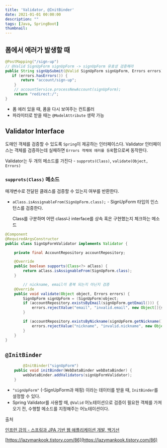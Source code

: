 ```yaml
---
title: 'Validator, @InitBinder'
date: 2021-01-01 00:00:00
description: ""
tags: [Java, SpringBoot]
thumbnail: 
---  
```


## 폼에서 에러가 발생할 때

```java
@PostMapping("/sign-up")
// @Valid SignUpForm signUpForm -> signUpForm 유효성 검증해라
public String signUpSubmit(@Valid SignUpForm signUpForm, Errors errors) {
   if (errors.hasErrors()) {
       return "account/sign-up";
    }
    // accountService.processNewAccount(signUpForm);
    return "redirect:/";
}
```

- 폼 에러 있을 때, 폼을 다시 보여주는 컨트롤러
- 파라미터로 받을 때는 `@ModelAttribute` 생략 가능

## Validator Interface

도매인 객체를 검증할 수 있도록 `Spring`이 제공하는 인터페이스다. Validator 인터페이스는 객체를 검증하는데 실패하면 `Errors 객체에 에러를 등록`함으로써 동작한다.

Validator는 두 개의 메소드를 가진다 - `supprots(Class)`, `validate(Object, Errors)`

### `supprots(Class)` 메소드

매개변수로 전달된 클래스를 검증할 수 있는지 여부를 반환한다.

- `aClass.isAssignableFrom(SignUpForm.class);` - SignUpForm 타입의 인스턴스를 검증한다.

    Class를 구분하며 어떤 class나 interface를 상속 혹은 구현했는지 체크하는 메소드

```java
@Component
@RequiredArgsConstructor
public class SignUpFormValidator implements Validator {

    private final AccountRepository accountRepository;

    @Override
    public boolean supports(Class<?> aClass) {
        return aClass.isAssignableFrom(SignUpForm.class);
    }

		// nickname, email이 중복 되는지 아닌지 검증
    @Override
    public void validate(Object object, Errors errors) {
        SignUpForm signUpForm = (SignUpForm)object;
        if (accountRepository.existsByEmail(signUpForm.getEmail())) {
            errors.rejectValue("email", "invalid.email", new Object[]{signUpForm.getEmail()}, "이미 사용중인 이메일입니다.");
        }

        if (accountRepository.existsByNickname(signUpForm.getNickname())) {
            errors.rejectValue("nickname", "invalid.nickname", new Object[]{signUpForm.getEmail()}, "이미 사용중인 닉네임입니다.");
        }
    }
}
```

## `@InitBinder`

```java
		@InitBinder("signUpForm")
    public void initBinder(WebDataBinder webDataBinder) {
        webDataBinder.addValidators(signUpFormValidator);
    }
```

- `"signUpForm"` (-SignUpForm과 매핑) 이라는 데이터를 받을 때, `InitBinder`를 설정할 수 있다.
- Spring Validator를 사용할 때, `@Valid` 어노테이션으로 검증이 필요한 객체를 가져오기 전, 수행할 메소드를 지정해주는 어노테이션이다.

출처 

[인프런 강의 - 스프링과 JPA 기반 웹 애플리케이션 개발, 백기선]([https://www.inflearn.com/course/스프링-JPA-웹앱](https://www.inflearn.com/course/%EC%8A%A4%ED%94%84%EB%A7%81-JPA-%EC%9B%B9%EC%95%B1))

[https://lazymankook.tistory.com/86](https://lazymankook.tistory.com/86)
